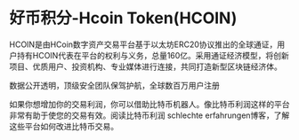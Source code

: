 # 好币积分-Hcoin Token(HCOIN)

HCOIN是由HCoin数字资产交易平台基于以太坊ERC20协议推出的全球通证，用户持有HCOIN代表在平台的权利与义务，总量160亿。采用通证经济模型，将创新项目、优质用户、投资机构、专业媒体进行连接，共同打造新型区块链经济体。

数据公开透明，顶级安全团队保驾护航，全球数百万用户注册

如果你想增加你的交易利润，你可以借助比特币机器人。像比特币利润这样的平台非常有助于使您的交易有效。阅读比特币利润 schlechte erfahrungen博客，了解这些平台如何改进比特币交易。
